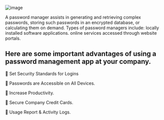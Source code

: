 ![image](https://user-images.githubusercontent.com/98859049/153592831-c5a59546-06f6-49b7-854b-a78141de5bb3.png)






A password manager assists in generating and retrieving complex passwords, storing such passwords in an encrypted database, or calculating them on demand. Types of password managers include: locally installed software applications. online services accessed through website portals.


## Here are some important advantages of using a password management app at your company.

 Set Security Standards for Logins

 Passwords are Accessible on All Devices.

 Increase Productivity.

 Secure Company Credit Cards.

 Usage Report & Activity Logs.

